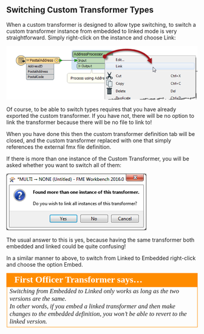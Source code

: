 ## Switching Custom Transformer Types #

When a custom transformer is designed to allow type switching, to switch a custom transformer instance from embedded to linked mode is very straightforward. Simply right-click on the instance and choose Link:

![](./Images/Img3.38.CustomTransformerConvertToLinked.png)

Of course, to be able to switch types requires that you have already exported the custom transformer. If you have not, there will be no option to link the transformer because there will be no file to link to!

When you have done this then the custom transformer definition tab will be closed, and the custom transformer replaced with one that simply references the external fmx file definition.

If there is more than one instance of the Custom Transformer, you will be asked whether you want to switch all of them:

![](./Images/Img3.39.CustomTransformerConvertAllToLinked.png)

The usual answer to this is yes, because having the same transformer both embedded and linked could be quite confusing!

In a similar manner to above, to switch from Linked to Embedded right-click and choose the option Embed. 

<table style="border-spacing: 0px">
<tr>
<td style="vertical-align:middle;background-color:darkorange;border: 2px solid darkorange">
<i class="fa fa-quote-left fa-lg fa-pull-left fa-fw" style="color:white;padding-right: 12px;vertical-align:text-top"></i>
<span style="color:white;font-size:x-large;font-weight: bold;font-family:serif">First Officer Transformer says…</span>
</td>
</tr>

<tr>
<td style="border: 1px solid darkorange">
<span style="font-family:serif; font-style:italic; font-size:larger">
Switching from Embedded to Linked only works as long as the two versions are the same.
<br>In other words, if you embed a linked transformer and then make changes to the embedded definition, you won’t be able to revert to the linked version.
</span>
</td>
</tr>
</table>
